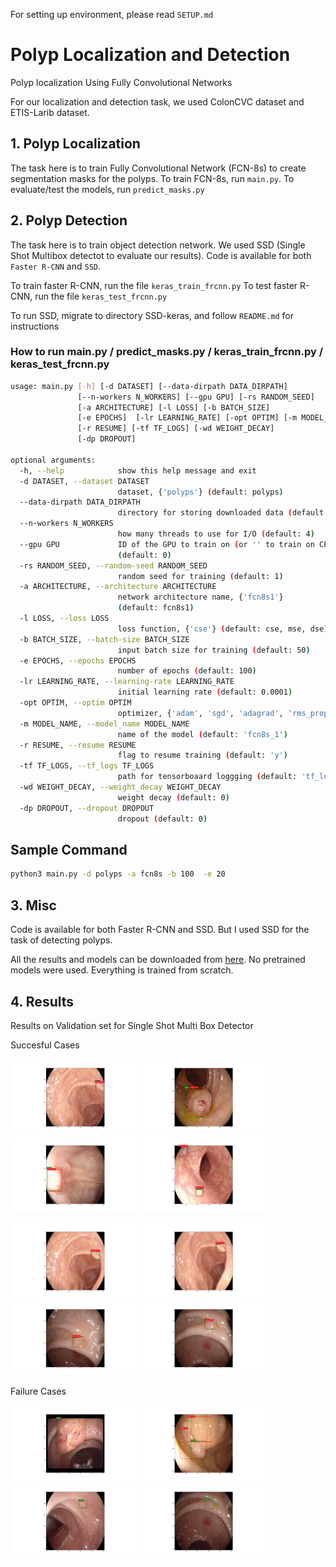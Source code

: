 For setting up environment, please read `SETUP.md`

# Polyp Localization and Detection
Polyp localization Using Fully Convolutional Networks

For our localization and detection task, we used ColonCVC dataset and ETIS-Larib dataset.


## 1. Polyp Localization

The task here is to train Fully Convolutional Network (FCN-8s)  to create segmentation masks for the polyps.
To train FCN-8s, run `main.py`.
To evaluate/test the models, run `predict_masks.py`


## 2. Polyp Detection

The task here is to train object detection network. We used SSD (Single Shot Multibox detectot to evaluate our results).
Code is available for both `Faster R-CNN` and `SSD`.

To train faster R-CNN, run the file `keras_train_frcnn.py`
To test faster R-CNN, run the file `keras_test_frcnn.py`

To run SSD, migrate to directory SSD-keras, and follow `README.md` for instructions

### How to run main.py / predict_masks.py / keras_train_frcnn.py / keras_test_frcnn.py
```bash
usage: main.py [-h] [-d DATASET] [--data-dirpath DATA_DIRPATH]
               [--n-workers N_WORKERS] [--gpu GPU] [-rs RANDOM_SEED]
               [-a ARCHITECTURE] [-l LOSS] [-b BATCH_SIZE]
               [-e EPOCHS]  [-lr LEARNING_RATE] [-opt OPTIM] [-m MODEL_NAME]
               [-r RESUME] [-tf TF_LOGS] [-wd WEIGHT_DECAY]
               [-dp DROPOUT]

optional arguments:
  -h, --help            show this help message and exit
  -d DATASET, --dataset DATASET
                        dataset, {'polyps'} (default: polyps)
  --data-dirpath DATA_DIRPATH
                        directory for storing downloaded data (default: data/)
  --n-workers N_WORKERS
                        how many threads to use for I/O (default: 4)
  --gpu GPU             ID of the GPU to train on (or '' to train on CPU)
                        (default: 0)
  -rs RANDOM_SEED, --random-seed RANDOM_SEED
                        random seed for training (default: 1)
  -a ARCHITECTURE, --architecture ARCHITECTURE
                        network architecture name, {'fcn8s1'}
                        (default: fcn8s1)
  -l LOSS, --loss LOSS
                        loss function, {'cse'} (default: cse, mse, dse)
  -b BATCH_SIZE, --batch-size BATCH_SIZE
                        input batch size for training (default: 50)
  -e EPOCHS, --epochs EPOCHS
                        number of epochs (default: 100)
  -lr LEARNING_RATE, --learning-rate LEARNING_RATE
                        initial learning rate (default: 0.0001)
  -opt OPTIM, --optim OPTIM
                        optimizer, {'adam', 'sgd', 'adagrad', 'rms_prop'} (default: adam)
  -m MODEL_NAME, --model_name MODEL_NAME
                        name of the model (default: 'fcn8s_1')
  -r RESUME, --resume RESUME
                        flag to resume training (default: 'y')
  -tf TF_LOGS, --tf_logs TF_LOGS
                        path for tensorboaard loggging (default: 'tf_logs')
  -wd WEIGHT_DECAY, --weight_decay WEIGHT_DECAY
                        weight decay (default: 0)
  -dp DROPOUT, --dropout DROPOUT
                        dropout (default: 0)
```
## Sample Command
```bash
python3 main.py -d polyps -a fcn8s -b 100  -e 20
```


## 3. Misc

Code is available for both Faster R-CNN and SSD. But I used SSD for the task of detecting polyps.

All the results and models can be downloaded from [here](https://drive.google.com/file/d/1Fb9XrDYKtzJiysEi79dC_NZlsrgUr-9o/view?usp=sharing).
No pretrained models were used. Everything is trained from scratch.



## 4. Results

Results on Validation set for Single Shot Multi Box Detector

Succesful Cases
<p float="left">
<img src="/images/val_ssd300_aug/val_3.png" width="40%" />
<img src="/images/val_ssd300_aug/val_5.png" width="40%" />
<img src="/images/val_ssd300_aug/val_6.png" width="40%" />
<img src="/images/val_ssd300_aug/val_10.png" width="40%" />
</p>

<p float="left">
<img src="/images/val_ssd300_aug/val_11.png" width="40%" />
<img src="/images/val_ssd300_aug/val_13.png" width="40%" />
<img src="/images/val_ssd300_aug/val_14.png" width="40%" />
<img src="/images/val_ssd300_aug/val_19.png" width="40%" />
</p>


Failure Cases
<p float="left">
<img src="/images/val_ssd300_aug/val_17.png" width="40%" />
<img src="/images/val_ssd300_aug/val_15.png" width="40%" />
<img src="/images/val_ssd300_aug/val_27.png" width="40%" />
<img src="/images/val_ssd300_aug/val_89.png" width="40%" />
</p>
